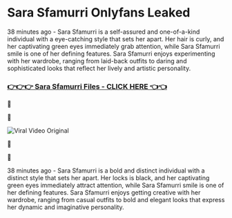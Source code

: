 # Sara Sfamurri Onlyfans Leaked

<p>38 minutes ago - Sara Sfamurri is a self-assured and one-of-a-kind individual with a eye-catching style that sets her apart. Her hair is curly, and her captivating green eyes immediately grab attention, while Sara Sfamurri smile is one of her defining features. Sara Sfamurri enjoys experimenting with her wardrobe, ranging from laid-back outfits to daring and sophisticated looks that reflect her lively and artistic personality.</p><p>
<h3><a href="https://fansleaks.com-getfree.pro/sara-sfamurri" rel="nofollow">👉👉👉 Sara Sfamurri Files - CLICK HERE 👈👈</a></h3>
<p>🔻</p>
<p>🔻</p> <p>
<a href="https://fansleaks.com-getfree.pro/sara-sfamurri" rel="nofollow"><img src="https://i.imgur.com/0ZbtXZ5.gif" alt="Viral Video Original" style="max-width: 100%; display: inline-block;" data-target="animated-image.originalImage"></a>
<p>🔻</p>
<p>🔻</p> <p>38 minutes ago - Sara Sfamurri is a bold and distinct individual with a distinct style that sets her apart. Her locks is black, and her captivating green eyes immediately attract attention, while Sara Sfamurri smile is one of her defining features. Sara Sfamurri enjoys getting creative with her wardrobe, ranging from casual outfits to bold and elegant looks that express her dynamic and imaginative personality.</p>